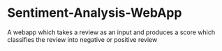 # Sentiment-Analysis-WebApp
A webapp which takes a review as an input and produces a score which classifies the review into negative or positive review
